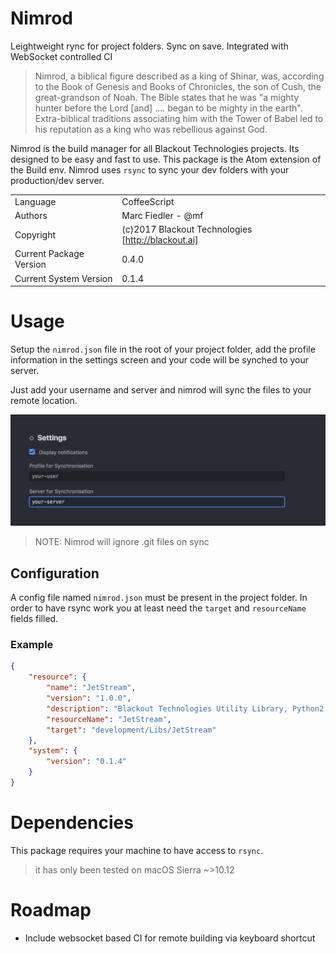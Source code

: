 # Nimrod
Leightweight rync for project folders. Sync on save. Integrated with WebSocket controlled CI

> Nimrod, a biblical figure described as a king of Shinar, was, according to the Book of Genesis and Books of Chronicles, the son of Cush, the great-grandson of Noah. The Bible states that he was "a mighty hunter before the Lord [and] .... began to be mighty in the earth". Extra-biblical traditions associating him with the Tower of Babel led to his reputation as a king who was rebellious against God.

Nimrod is the build manager for all Blackout Technologies projects. Its designed to be easy and fast to use.
This package is the Atom extension of the Build env.
Nimrod uses `rsync` to sync your dev folders with your production/dev server.

|||
|---|---|
|Language|CoffeeScript|
|Authors|Marc Fiedler - @mf|
|Copyright|(c)2017 Blackout Technologies [http://blackout.ai]|
|Current Package Version| 0.4.0|
|Current System Version| 0.1.4|

# Usage
Setup the `nimrod.json` file in the root of your project folder, add the profile information
in the settings screen and your code will be synched to your server.

Just add your username and server and nimrod will sync the files to your remote location.

![settings](https://raw.githubusercontent.com/Blackout-Technologies/Nimrod/master/img/settings.png)

> NOTE: Nimrod will ignore .git files on sync

## Configuration
A config file named `nimrod.json` must be present in the project folder. In order
to have rsync work you at least need the `target` and `resourceName` fields filled.

### Example
```json
{
    "resource": {
        "name": "JetStream",
        "version": "1.0.0",
        "description": "Blackout Technologies Utility Library, Python2 and Python3 compatible",
        "resourceName": "JetStream",
        "target": "development/Libs/JetStream"
    },
    "system": {
        "version": "0.1.4"
    }
}
```

# Dependencies
This package requires your machine to have access to `rsync`.
> it has only been tested on macOS Sierra ~>10.12

# Roadmap
* Include websocket based CI for remote building via keyboard shortcut
